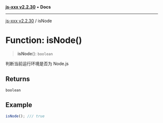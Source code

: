 [**js-xxx v2.2.30**](../README.md) • **Docs**

***

[js-xxx v2.2.30](../README.md) / isNode

# Function: isNode()

> **isNode**(): `boolean`

判断当前运行环境是否为 Node.js

## Returns

`boolean`

## Example

```ts
isNode(); /// true
```
